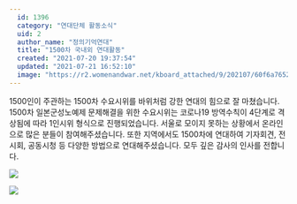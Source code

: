 ```yaml
---
  id: 1396
  category: "연대단체 활동소식"
  uid: 2
  author_name: "정의기억연대"
  title: "1500차 국내외 연대활동"
  created: "2021-07-20 19:37:54"
  updated: "2021-07-21 16:52:10"
  image: "https://r2.womenandwar.net/kboard_attached/9/202107/60f6a76526c206684449.jpg"
---
```

1500인이 주관하는 1500차 수요시위를 바위처럼 강한 연대의 힘으로 잘 마쳤습니다.
1500차 일본군성노예제 문제해결을 위한 수요시위는 코로나19 방역수칙이 4단계로 격상됨에 따라 1인시위 형식으로 진행되었습니다.
서울로 모이지 못하는 상황에서 온라인으로 많은 분들이 참여해주셨습니다.
또한 지역에서도 1500차에 연대하여 기자회견, 전시회, 공동시청 등 다양한 방법으로 연대해주셨습니다.
모두 깊은 감사의 인사를 전합니다.

![](https://r2.womenandwar.net/kboard_attached/9/202107/60f6a76526c206684449.jpg)

 ![](https://r2.womenandwar.net/kboard_attached/9/202107/60f7d187de2365843369.jpg)